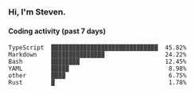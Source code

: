 ### Hi, I'm Steven.

#### Coding activity (past 7 days)
```
TypeScript  ▓▓▓▓▓▓▓▓▓▓▓▓▓▓▓▓▓▓▓▓▓▓▓▓▓▓▓▓▓▓  45.82%
Markdown    ▓▓▓▓▓▓▓▓▓▓▓▓▓▓▓                 24.22%
Bash        ▓▓▓▓▓▓▓▓                        12.45%
YAML        ▓▓▓▓▓                            8.98%
other       ▓▓▓▓                             6.75%
Rust        ▓                                1.78%
```
